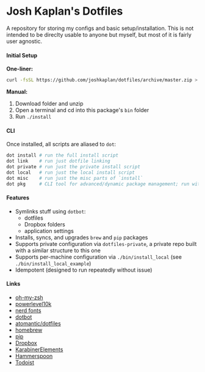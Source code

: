 # Josh Kaplan's Dotfiles

A repository for storing my configs and basic setup/installation. This is not intended to be direclty usable to anyone but myself, but most of it is fairly user agnostic.

#### Initial Setup

__One-liner:__
```bash
curl -fsSL https://github.com/joshkaplan/dotfiles/archive/master.zip > ./dotfiles.zip && unzip ./dotfiles.zip && rm ./dotfiles.zip && ./dotfiles-master/bin/install 
```

__Manual:__
1. Download folder and unzip
2. Open a terminal and cd into this package's `bin` folder
3. Run `./install`

#### CLI

Once installed, all scripts are aliased to `dot`:
```bash
dot install # run the full install script 
dot link    # run just dotfile linking
dot private # run just the private install script
dot local   # run just the local install script
dot misc    # run just the misc parts of `install`
dot pkg     # CLI tool for advanced/dynamic package management; run with -h for full set of options
```

#### Features

* Symlinks stuff using `dotbot`:
	* dotfiles
	* Dropbox folders
	* application settings
* Installs, syncs, and upgrades `brew` and `pip` packages
* Supports private configuration via `dotfiles-private`, a private repo built with a similar structure to this one
* Supports per-machine configuration via `./bin/install_local` (see `./bin/install_local_example`)
* Idempotent (designed to run repeatedly without issue)

#### Links

* [oh-my-zsh](https://github.com/robbyrussell/oh-my-zsh)
* [powerlevel10k](https://github.com/romkatv/powerlevel10k)
* [nerd fonts](https://github.com/ryanoasis/nerd-fonts)
* [dotbot](https://github.com/anishathalye/dotbot/)
* [atomantic/dotfiles](https://github.com/atomantic/dotfiles)
* [homebrew](https://brew.sh/)
* [pip](https://pypi.org/project/pip/)
* [Dropbox](https://db.tt/x739XBiN)
* [KarabinerElements](https://github.com/tekezo/Karabiner-Elements)
* [Hammerspoon](https://github.com/Hammerspoon/hammerspoon)
* [Todoist](https://todoist.com/r/jkap901_vpzbpm)
